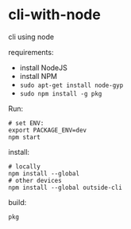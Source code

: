 # cli-with-node
cli using node

requirements:

- install NodeJS
- install NPM
- `sudo apt-get install node-gyp`
- `sudo npm install -g pkg`

Run:
```
# set ENV:
export PACKAGE_ENV=dev
npm start
```

install:
```
# locally
npm install --global
# other devices
npm install --global outside-cli
```

build:
```
pkg
```

